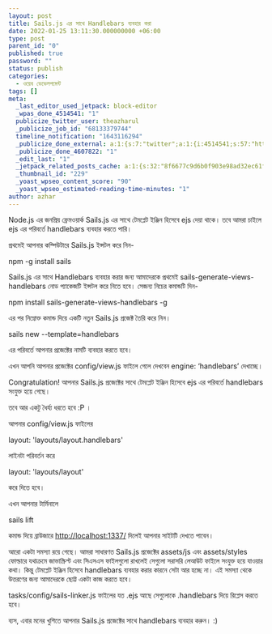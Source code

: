 ```yaml
---
layout: post
title: Sails.js এর সাথে Handlebars ব্যবহার করা
date: 2022-01-25 13:11:30.000000000 +06:00
type: post
parent_id: "0"
published: true
password: ""
status: publish
categories:
  - ওয়েব ডেভেলপমেন্ট
tags: []
meta:
  _last_editor_used_jetpack: block-editor
  _wpas_done_4514541: "1"
  publicize_twitter_user: theazharul
  _publicize_job_id: "68133379744"
  timeline_notification: "1643116294"
  _publicize_done_external: a:1:{s:7:"twitter";a:1:{i:4514541;s:57:"https://twitter.com/theazharul/status/1485963559389519878";}}
  _publicize_done_4607822: "1"
  _edit_last: "1"
  _jetpack_related_posts_cache: a:1:{s:32:"8f6677c9d6b0f903e98ad32ec61f8deb";a:2:{s:7:"expires";i:1648352821;s:7:"payload";a:3:{i:0;a:1:{s:2:"id";i:7;}i:1;a:1:{s:2:"id";i:194;}i:2;a:1:{s:2:"id";i:123;}}}}
  _thumbnail_id: "229"
  _yoast_wpseo_content_score: "90"
  _yoast_wpseo_estimated-reading-time-minutes: "1"
author: azhar
---
```


Node.js এর জনপ্রিয় ফ্রেমওয়ার্ক Sails.js এর সাথে টেমপ্লেট ইঞ্জিন হিসেবে ejs দেয়া থাকে। তবে আমরা চাইলে ejs এর পরিবর্তে handlebars ব্যবহার করতে পারি।

প্রথমেই আপনার কম্পিউটারে Sails.js ইন্সটল করে নিন-

npm -g install sails

Sails.js এর সাথে Handlebars ব্যবহার করার জন্য আমাদেরকে প্রথমেই sails-generate-views-handlebars নোড প্যাকেজটি ইন্সটল করে নিতে হবে। সেজন্য নিচের কমান্ডটি দিন-

‌‌‌npm install sails-generate-views-handlebars -g‌‌

এর পর নিম্নোক্ত কমান্ড দিয়ে একটি নতুন Sails.js প্রজেক্ট তৈরি করে নিন।

sails new <project-name> --template=handlebars

এর পরিবর্তে আপনার প্রজেক্টের নামটি ব্যবহার করতে হবে।

এখন আপনি আপনার প্রজেক্টের config/view.js ফাইলে গেলে দেখবেন ‌‌‌engine: ‘handlebars’ দেখাচ্ছে।

Congratulation! আপনার Sails.js প্রজেক্টের সাথে টেমপ্লেট ইঞ্জিন হিসেবে ejs এর পরিবর্তে handlebars সংযুক্ত হয়ে গেছে।

তবে আর একটু ধৈর্য্য ধরতে হবে :P ।

আপনার config/view.js ফাইলের

layout: 'layouts/layout.handlebars'

লাইনটা পরিবর্তন করে

layout: 'layouts/layout'

করে দিতে হবে।

এখন আপনার টার্মিনালে

sails lift

কমান্ড দিয়ে ব্রাউজারে [http://localhost:1337/](http://localhost:1337/) দিলেই আপনার সাইটটি দেখতে পাবেন।

আরো একটা সমস্যা রয়ে গেছে। আমরা সাধারণত Sails.js প্রজেক্টের assets/js এবং assets/styles ফোল্ডারে যথাক্রমে জাভাস্ক্রিপ্ট এবং সিএসএস ফাইলগুলো রাখলেই সেগুলো সরাসরি লেআউট ফাইলে সংযুক্ত হয়ে যাওয়ার কথা। কিন্তু টেমপ্লেট ইঞ্জিন হিসেবে handlebars ব্যবহার করার কারনে সেটা আর হচ্ছে না। এই সমস্যা থেকে উত্তরণের জন্য আমাদেরকে ছোট্ট একটা কাজ করতে হবে।

tasks/config/sails-linker.js ফাইলের যত .ejs আছে সেগুলোকে .handlebars দিয়ে রিপ্লেস করতে হবে।

ব্যস, এবার মনের খুশিতে আপনার Sails.js প্রজেক্টের সাথে handlebars ব্যবহার করুন। :)
